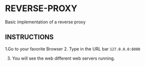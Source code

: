 # REVERSE-PROXY
Basic implementation of a reverse proxy

## INSTRUCTIONS

1.Go to your favorite Browser
2. Type in the URL bar
   ``` 127.0.0.0:8000 ```

3. You will see the web different web servers running.
